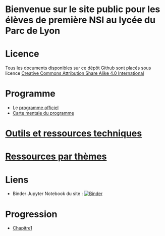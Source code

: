 # Bienvenue sur le site public pour les élèves de première NSI au lycée du Parc de Lyon

# Licence

Tous les documents disponibles sur ce dépôt Github sont placés sous licence [Creative Commons Attribution Share Alike 4.0 International](https://github.com/frederic-junier/ISN/blob/master/LICENSE)


# Programme 

* Le  [programme officiel](Programme/PPL18_Numerique-sciences-informatiques_SPE_1eGen_1025707.pdf)
* [Carte mentale du programme](Programme/PremièreNSI.jpg)

# [Outils et ressources techniques](outils/outils.md)

# [Ressources par thèmes](ressources/ressources.md)

# Liens 

* Binder Jupyter Notebook du site : [![Binder](https://mybinder.org/badge_logo.svg)](https://mybinder.org/v2/gh/parc-nsi/premiere-nsi/master)


# Progression


* [Chapitre1](chapitre1/chapitre1.md)





